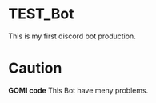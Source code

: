 # TEST_Bot
This is my first discord bot production.

# Caution
**GOMI code**
This Bot have meny problems.